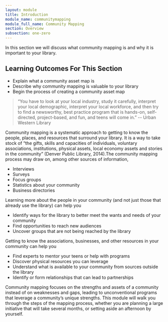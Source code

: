 ```yaml
---
layout: module
title: Introduction
module_name: communitymapping
module_full_name: Community Mapping
section: Overview
subsection: one-zero
---
```


In this section we will discuss what community mapping is and why it is important to your library. 

## Learning Outcomes For This Section
<ul class="fancy">
  <li>Explain what a community asset map is</li>
  <li>Describe why community mapping is valuable to your library</li>
   <li>Begin the process of creating a community asset map</li>
</ul>

>“You have to look at your local industry, study it carefully, interpret your local demographic, interpret your local workforce, and then try to find a newsworthy, best practice program that is hands-on, self-directed, project-based, and fun, and teens will come in.” 
-- Urban Western Library

Community mapping is a systematic approach to getting to know the people, places, and resources that surround your library. It is a way to take stock of “the gifts, skills and capacities of individuals, voluntary associations, institutions, physical assets, local economy assets and stories in the community” (Denver Public Library, 2014).The community mapping process may draw on, among other sources of information, 
<ul>
  <li>Interviews</li>
  <li>Surveys</li>
  <li>Focus groups</li> 
  <li>Statistics about your community</li>
  <li>Business directories</li>
</ul>

Learning more about the people in your community (and not just those that already use the library) can help you 
<ul>
<li>Identify ways for the library to better meet the wants and needs of your community</li>
<li>Find opportunities to reach new audiences</li>
<li>Uncover groups that are not being reached by the library</li>
</ul>

Getting to know the associations, businesses, and other resources in your community can help you
<ul>
<li>Find experts to mentor your teens or help with programs</li>
<li>Discover physical resources you can leverage</li>
<li>Understand what is available to your community from sources outside the library</li>
<li>Identify or form relationships that can lead to partnerships</li>
</ul>

Community mapping focuses on the strengths and assets of a community instead of on weaknesses and gaps, leading to unconventional programs that leverage a community’s unique strengths. This module will walk you through the steps of the mapping process, whether you are planning a large initiative that will take several months, or setting aside an afternoon by yourself.
